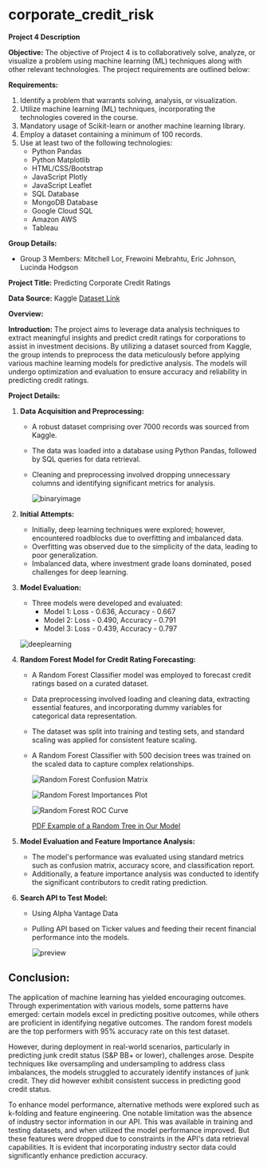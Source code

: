 # corporate_credit_risk
**Project 4 Description**

**Objective:**
The objective of Project 4 is to collaboratively solve, analyze, or visualize a problem using machine learning (ML) techniques along with other relevant technologies. The project requirements are outlined below:

**Requirements:**
1. Identify a problem that warrants solving, analysis, or visualization.
2. Utilize machine learning (ML) techniques, incorporating the technologies covered in the course.
3. Mandatory usage of Scikit-learn or another machine learning library.
4. Employ a dataset containing a minimum of 100 records.
5. Use at least two of the following technologies:
   - Python Pandas
   - Python Matplotlib
   - HTML/CSS/Bootstrap
   - JavaScript Plotly
   - JavaScript Leaflet
   - SQL Database
   - MongoDB Database
   - Google Cloud SQL
   - Amazon AWS
   - Tableau

**Group Details:**
- Group 3 Members: Mitchell Lor, Frewoini Mebrahtu, Eric Johnson, Lucinda Hodgson

**Project Title:** Predicting Corporate Credit Ratings

**Data Source:** Kaggle
[Dataset Link](https://www.kaggle.com/datasets/kirtandelwadia/corporate-credit-rating-with-financial-ratios)

**Overview:**

**Introduction:**
The project aims to leverage data analysis techniques to extract meaningful insights and predict credit ratings for corporations to assist in investment decisions. By utilizing a dataset sourced from Kaggle, the group intends to preprocess the data meticulously before applying various machine learning models for predictive analysis. The models will undergo optimization and evaluation to ensure accuracy and reliability in predicting credit ratings.

**Project Details:**

1. **Data Acquisition and Preprocessing:**
   - A robust dataset comprising over 7000 records was sourced from Kaggle.
   - The data was loaded into a database using Python Pandas, followed by SQL queries for data retrieval.
   - Cleaning and preprocessing involved dropping unnecessary columns and identifying significant metrics for analysis.
  
     ![binaryimage](img/agencies/RatingAgency.png)

2. **Initial Attempts:**
   - Initially, deep learning techniques were explored; however, encountered roadblocks due to overfitting and imbalanced data.
   - Overfitting was observed due to the simplicity of the data, leading to poor generalization.
   - Imbalanced data, where investment grade loans dominated, posed challenges for deep learning.

3. **Model Evaluation:**
   - Three models were developed and evaluated:
     - Model 1: Loss - 0.636, Accuracy - 0.667
     - Model 2: Loss - 0.490, Accuracy - 0.791
     - Model 3: Loss - 0.439, Accuracy - 0.797

   ![deeplearning](img/models/deeplearning/model5_plot.png)

5. **Random Forest Model for Credit Rating Forecasting:**
   - A Random Forest Classifier model was employed to forecast credit ratings based on a curated dataset.
   - Data preprocessing involved loading and cleaning data, extracting essential features, and incorporating dummy variables for categorical data representation.
   - The dataset was split into training and testing sets, and standard scaling was applied for consistent feature scaling.
   - A Random Forest Classifier with 500 decision trees was trained on the scaled data to capture complex relationships.
  
     
      ![Random Forest Confusion Matrix](img/models/random_forest/model5_confusion_matrix.png)

      ![Random Forest Importances Plot](img/models/random_forest/model5_importances_plot.png)

      ![Random Forest ROC Curve](img/models/random_forest/model5_roc_curve.png)

      [PDF Example of a Random Tree in Our Model](img/models/random_forest/model5_random_tree.pdf)

6. **Model Evaluation and Feature Importance Analysis:**
   - The model's performance was evaluated using standard metrics such as confusion matrix, accuracy score, and classification report.
   - Additionally, a feature importance analysis was conducted to identify the significant contributors to credit rating prediction.

7. **Search API to Test Model:**
   - Using Alpha Vantage Data
   - Pulling API based on Ticker values and feeding their recent financial performance into the models.
   
     ![preview](img/preview.gif)


## **Conclusion:**
The application of machine learning has yielded encouraging outcomes. Through experimentation with various models, some patterns have emerged: certain models excel in predicting positive outcomes, while others are proficient in identifying negative outcomes. The random forest models are the top performers with 95% accuracy rate on this test dataset.

However, during deployment in real-world scenarios, particularly in predicting junk credit status (S&P BB+ or lower), challenges arose. Despite techniques like oversampling and undersampling to address class imbalances, the models struggled to accurately identify instances of junk credit. They did however exhibit consistent success in predicting good credit status.

To enhance model performance, alternative methods were explored such as k-folding and feature engineering. One notable limitation was the absence of industry sector information in our API. This was available in training and testing datasets, and when utilized the model performance improved. But these features were dropped due to constraints in the API's data retrieval capabilities. It is evident that incorporating industry sector data could significantly enhance prediction accuracy.


